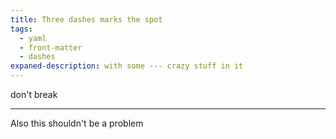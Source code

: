 ```yaml
---
title: Three dashes marks the spot
tags:
  - yaml
  - front-matter
  - dashes
expaned-description: with some --- crazy stuff in it
---
```


don't break

---

Also this shouldn't be a problem
